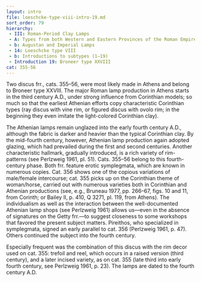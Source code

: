 ```yaml
---
layout: intro
file: loeschcke-type-viii-intro-19.md
sort_order: 79
hierarchy:
 - III: Roman-Period Clay Lamps
 - A: Types from both Western and Eastern Provinces of the Roman Empire
 - b: Augustan and Imperial Lamps
 - 14: Loeschcke type VIII
 - b: Introductions to subtypes (1–19)
 - Introduction 19: Broneer type XXVIII
cat: 355-56
---
```


Two discus frr., cats. 355–56, were most likely made in Athens and belong to Broneer type XXVIII. The major Roman lamp production in Athens starts in the third century A.D., under strong influence from Corinthian models; so much so that the earliest Athenian efforts copy characteristic Corinthian types (ray discus with vine rim, or figured discus with ovolo rim; in the beginning they even imitate the light-colored Corinthian clay).

The Athenian lamps remain unglazed into the early fourth century A.D., although the fabric is darker and heavier than the typical Corinthian clay. By the mid-fourth century, however, Athenian lamp production again adopted glazing, which had prevailed during the first and second centuries. Another characteristic hallmark, gradually introduced, is a rich variety of rim-patterns (see Perlzweig 1961, pl. 51). Cats. 355–56 belong to this fourth-century phase. Both frr. feature erotic symplegmata, which are known in numerous copies. Cat. 356 shows one of the copious variations of male/female intercourse; cat. 355 picks up on the Corinthian theme of woman/horse, carried out with numerous varieties both in Corinthian and Athenian productions (see, e.g., Bruneau 1977, pp. 266–67, figs. 10 and 11, from Corinth; or Bailey II, p. 410, Q 3271, pl. 119, from Athens). The individualism as well as the interaction between the well-documented Athenian lamp shops (see Perlzweig 1961) allows us—even in the absence of signatures on the Getty frr.—to suggest closeness to some workshops that favored the present subject matters. Pireithos, who specialized in symplegmata, signed an early parallel to cat. 356 (Perlzweig 1961, p. 47). Others continued the subject into the fourth century.

Especially frequent was the combination of this discus with the rim decor used on cat. 355: trefoil and reel, which occurs in a raised version (third century), and a later incised variety, as on cat. 355 (late third into early fourth century, see Perlzweig 1961, p. 23). The lamps are dated to the fourth century A.D.
